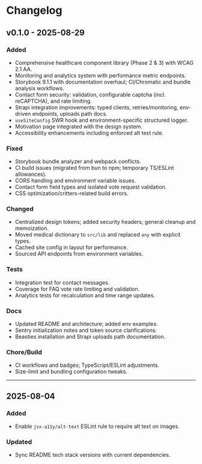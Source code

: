 # Changelog

## v0.1.0 - 2025-08-29

### Added
- Comprehensive healthcare component library (Phase 2 & 3) with WCAG 2.1 AA.
- Monitoring and analytics system with performance metric endpoints.
- Storybook 9.1.1 with documentation overhaul; CI/Chromatic and bundle analysis workflows.
- Contact form security: validation, configurable captcha (incl. reCAPTCHA), and rate limiting.
- Strapi integration improvements: typed clients, retries/monitoring, env-driven endpoints, uploads path docs.
- `useSiteConfig` SWR hook and environment-specific structured logger.
- Motivation page integrated with the design system.
- Accessibility enhancements including enforced alt text rule.

### Fixed
- Storybook bundle analyzer and webpack conflicts.
- CI build issues (migrated from bun to npm; temporary TS/ESLint allowances).
- CORS handling and environment variable issues.
- Contact form field types and isolated vote request validation.
- CSS optimization/critters-related build errors.

### Changed
- Centralized design tokens; added security headers; general cleanup and memoization.
- Moved medical dictionary to `src/lib` and replaced `any` with explicit types.
- Cached site config in layout for performance.
- Sourced API endpoints from environment variables.

### Tests
- Integration test for contact messages.
- Coverage for FAQ vote rate limiting and validation.
- Analytics tests for recalculation and time range updates.

### Docs
- Updated README and architecture; added env examples.
- Sentry initialization notes and token source clarifications.
- Beasties installation and Strapi uploads path documentation.

### Chore/Build
- CI workflows and badges; TypeScript/ESLint adjustments.
- Size-limit and bundling configuration tweaks.

---

## 2025-08-04
### Added
- Enable `jsx-a11y/alt-text` ESLint rule to require alt text on images.

### Updated
- Sync README tech stack versions with current dependencies.
